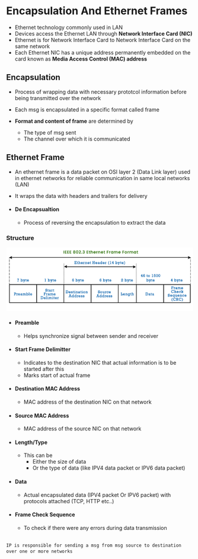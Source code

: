 # Encapsulation And Ethernet Frames

- Ethernet technology commonly used in LAN
- Devices access the Ethernet LAN through **Network Interface Card (NIC)**
- Ethernet is for Network Interface Card to Network Interface Card on the same network
- Each Ethernet NIC has a unique address permanently embedded on the card known as **Media Access Control (MAC) address**

## Encapsulation

- Process of wrapping data with necessary prototcol information before being transmitted over the network

- Each msg is encapsulated in a specific format called frame

- **Format and content of frame** are determined by
    - The type of msg sent 
    - The channel over which it is communicated

## Ethernet Frame

- An ethernet frame is a data packet on OSI layer 2 (Data Link layer) used in ethernet networks for reliable communication in same local networks (LAN)
- It wraps the data with headers and trailers for delivery

- #### De Encapsualtion
    - Process of reversing the encapsulation to extract the data


### Structure

![Ethernet Frame Structure](../IMAGES/ethernet-frame-format.png)


- #### Preamble
    - Helps synchronize signal between sender and receiver

- #### Start Frame Delimitter
    - Indicates to the destination NIC that actual information is to be started after this
    - Marks start of actual frame

- #### Destination MAC Address
    - MAC address of the destination NIC on that network

- #### Source MAC Address
    - MAC address of the source NIC on that network

- #### Length/Type
    - This can be 
        - Either the size of data 
        - Or the type of data (like IPV4 data packet or IPV6 data packet)

- #### Data
    - Actual encapsulated data (IPV4 packet Or IPV6 packet) with protocols attached (TCP, HTTP etc..)

- #### Frame Check Sequence 
    - To check if there were any errors during data transmission


```

IP is responsible for sending a msg from msg source to destination over one or more networks

```


